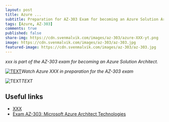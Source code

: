 ```yaml
---
layout: post
title: Azure ...
subtitle: Preparation for AZ-303 Exam for becoming an Azure Solution Architect
tags: [Azure, AZ-303]
comments: true
published: false
share-img: https://cdn.svenmalvik.com/images/az-303/azure-XXX-yt.png
image: https://cdn.svenmalvik.com/images/az-303/az-303.jpg
featured-image: https://cdn.svenmalvik.com/images/az-303/az-303.jpg
---
```


*xxx is part of the AZ-303 exam for becoming an Azure Solution Architect.*

[![TEXT](https://cdn.svenmalvik.com/images/az-303/azure-p2s-yt.png "AZ-303: Azure ...")](https://www.youtube.com/watch?v=XXX)*Watch Azure XXX in preparation for the AZ-303 exam*

![TEXT](https://cdn.svenmalvik.com/images/az-303/XXX)*TEXT*


## Useful links

- [XXX](XXX?WT.mc_id=AZ-MVP-5004080)
- [Exam AZ-303: Microsoft Azure Architect Technologies](https://docs.microsoft.com/en-us/learn/certifications/exams/az-303?WT.mc_id=AZ-MVP-5004080)